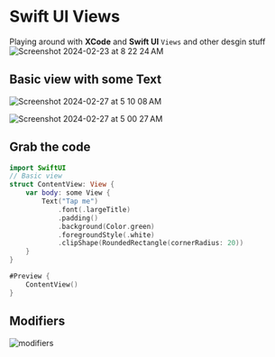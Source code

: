 # Swift UI Views
Playing around with **XCode** and **Swift UI** `Views` and other desgin stuff<br>
![Screenshot 2024-02-23 at 8 22 24 AM](https://github.com/danielurra/swift-ui-views/assets/51704179/8c0d1025-7fac-4cb0-b6b7-43abe78bcd86)<br>
## Basic view with some Text
![Screenshot 2024-02-27 at 5 10 08 AM](https://github.com/danielurra/swift-ui-views/assets/51704179/d8d48c59-67b9-4339-9ef1-be665b49db56)<br>

![Screenshot 2024-02-27 at 5 00 27 AM](https://github.com/danielurra/swift-ui-views/assets/51704179/c5c99c60-eb6c-4f93-9282-7017f17679b6)<br>
## Grab the code
```swift
import SwiftUI
// Basic view
struct ContentView: View {
    var body: some View {
        Text("Tap me")
            .font(.largeTitle)
            .padding()
            .background(Color.green)
            .foregroundStyle(.white)
            .clipShape(RoundedRectangle(cornerRadius: 20))
    }
}

#Preview {
    ContentView()
}
```
## Modifiers
![modifiers](https://github.com/danielurra/swift-ui-views/assets/51704179/12e045e8-5365-4349-af7a-f6bda8892b81)<br>
